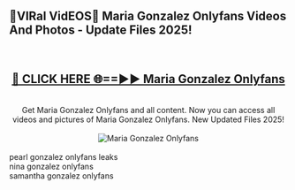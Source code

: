 <h2>🔴VIRal VidEOS🔴 Maria Gonzalez Onlyfans Videos And Photos - Update Files 2025!</h2>
<br>
<div align="center">
<h2><a href="https://virallinks.top/odZfE0" rel="nofollow">🔴 CLICK HERE 🌐==►► Maria Gonzalez Onlyfans</a></h2>
<br>
Get Maria Gonzalez Onlyfans and all content. Now you can access all videos and pictures of Maria Gonzalez Onlyfans. New Updated Files 2025!
<br>
<br>
<a href="https://virallinks.top/odZfE0" rel="nofollow" data-target="animated-image.originalLink"><img src="https://i.imgur.com/dJHk4Zq.gif)" alt="Maria Gonzalez Onlyfans" style="max-width: 100%; display: inline-block;" data-target="animated-image.originalImage"></a>
</div>
<br>
pearl gonzalez onlyfans leaks<br>
nina gonzalez onlyfans<br>
samantha gonzalez onlyfans